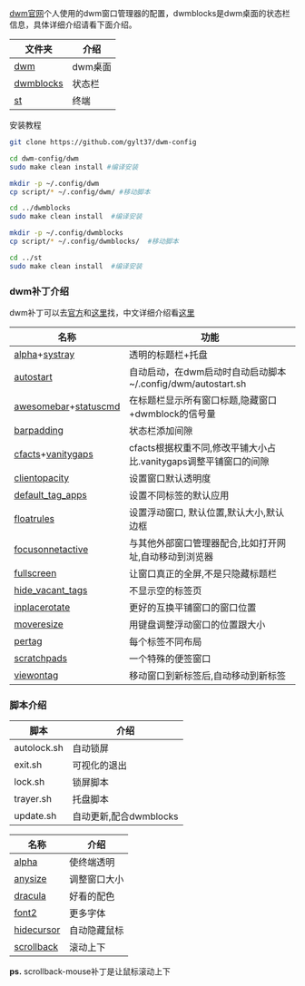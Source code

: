 [dwm官网](https://dwm.suckless.org/)个人使用的dwm窗口管理器的配置，dwmblocks是dwm桌面的状态栏信息，具体详细介绍请看下面介绍。

| 文件夹                                                       | 介绍    |
| ------------------------------------------------------------ | ------- |
| [dwm](https://github.com/gylt37/dwm-config/tree/master/dwm)  | dwm桌面 |
| [dwmblocks](https://github.com/gylt37/dwm-config/tree/master/dwmblocks) | 状态栏  |
| [st](https://github.com/gylt37/dwm-config/tree/master/st)    | 终端    |

安装教程

```bash
git clone https://github.com/gylt37/dwm-config

cd dwm-config/dwm 
sudo make clean install #编译安装

mkdir -p ~/.config/dwm 
cp script/* ~/.config/dwm/ #移动脚本

cd ../dwmblocks
sudo make clean install  #编译安装

mkdir -p ~/.config/dwmblocks
cp script/* ~/.config/dwmblocks/  #移动脚本

cd ../st
sudo make clean install  #编译安装
```

### dwm补丁介绍

dwm补丁可以去[官方](https://dwm.suckless.org/patches/)和[这里](https://github.com/bakkeby/patches/tree/master/dwm)找，中文详细介绍看[这里](https://github.com/Katzeee/dwm-patches-chinese/blob/master/dwm-patches-chinese.md)

| 名称                                                         | 功能                                                         |
| ------------------------------------------------------------ | ------------------------------------------------------------ |
| [alpha](https://dwm.suckless.org/patches/alpha/)+[systray](https://dwm.suckless.org/patches/systray/) | 透明的标题栏+托盘                                            |
| [autostart](https://dwm.suckless.org/patches/autostart/)     | 自动启动，在dwm启动时自动启动脚本~/.config/dwm/autostart.sh  |
| [awesomebar](https://dwm.suckless.org/patches/awesomebar/)+[statuscmd](https://dwm.suckless.org/patches/statuscmd/) | 在标题栏显示所有窗口标题,隐藏窗口+dwmblock的信号量           |
| [barpadding](https://dwm.suckless.org/patches/barpadding/)   | 状态栏添加间隙                                               |
| [cfacts](https://dwm.suckless.org/patches/cfacts/)+[vanitygaps](https://dwm.suckless.org/patches/vanitygaps/) | cfacts根据权重不同,修改平铺大小占比.vanitygaps调整平铺窗口的间隙 |
| [clientopacity](https://dwm.suckless.org/patches/clientopacity/) | 设置窗口默认透明度                                           |
| [default_tag_apps](https://dwm.suckless.org/patches/default_tag_apps/) | 设置不同标签的默认应用                                       |
| [floatrules](https://dwm.suckless.org/patches/floatrules/)   | 设置浮动窗口, 默认位置,默认大小,默认边框                     |
| [focusonnetactive](https://dwm.suckless.org/patches/focusonnetactive/) | 与其他外部窗口管理器配合,比如打开网址,自动移动到浏览器       |
| [fullscreen](https://dwm.suckless.org/patches/fullscreen/)   | 让窗口真正的全屏,不是只隐藏标题栏                            |
| [hide_vacant_tags](https://dwm.suckless.org/patches/hide_vacant_tags/) | 不显示空的标签页                                             |
| [inplacerotate]( https://dwm.suckless.org/patches/inplacerotate/) | 更好的互换平铺窗口的窗口位置                                 |
| [moveresize](https://dwm.suckless.org/patches/moveresize/)   | 用键盘调整浮动窗口的位置跟大小                               |
| [pertag](https://dwm.suckless.org/patches/pertag/)           | 每个标签不同布局                                             |
| [scratchpads](https://dwm.suckless.org/patches/scratchpads/) | 一个特殊的便签窗口                                           |
| [viewontag](https://dwm.suckless.org/patches/viewontag/)     | 移动窗口到新标签后,自动移动到新标签                          |

### 脚本介绍

| 脚本        | 介绍                   |
| ----------- | ---------------------- |
| autolock.sh | 自动锁屏               |
| exit.sh     | 可视化的退出           |
| lock.sh     | 锁屏脚本               |
| trayer.sh   | 托盘脚本               |
| update.sh   | 自动更新,配合dwmblocks |


| 名称                                                      | 介绍         |
| --------------------------------------------------------- | ------------ |
| [alpha](https://st.suckless.org/patches/alpha/)           | 使终端透明   |
| [anysize](https://st.suckless.org/patches/anysize/)       | 调整窗口大小 |
| [dracula](https://st.suckless.org/patches/dracula/)       | 好看的配色   |
| [font2](https://st.suckless.org/patches/font2/)           | 更多字体     |
| [hidecursor](https://st.suckless.org/patches/hidecursor/) | 自动隐藏鼠标 |
| [scrollback](https://st.suckless.org/patches/scrollback/) | 滚动上下     |

**ps.** scrollback-mouse补丁是让鼠标滚动上下